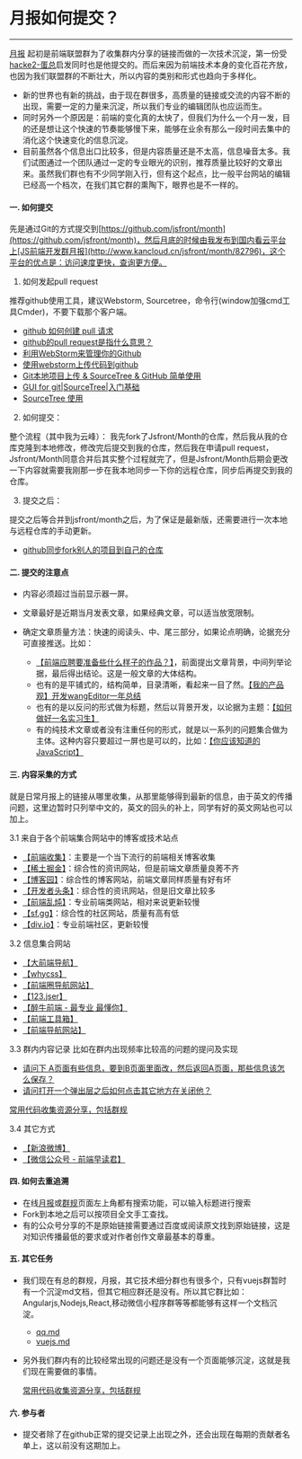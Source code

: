 # 月报如何提交？

---

[月报](https://github.com/jsfront/month) 起初是前端联盟群为了收集群内分享的链接而做的一次技术沉淀，第一份受[hacke2-蛋总](http://www.hacke2.cn/)启发同时也是他提交的。而后来因为前端技术本身的变化百花齐放，也因为我们联盟群的不断壮大，所以内容的类别和形式也趋向于多样化。

- 新的世界也有新的挑战，由于现在群很多，高质量的链接或交流的内容不断的出现，需要一定的力量来沉淀，所以我们专业的编辑团队也应运而生。
- 同时另外一个原因是：前端的变化真的太快了，但我们为什么一个月一发，目的还是想让这个快速的节奏能够慢下来，能够在业余有那么一段时间去集中的消化这个快速变化的信息沉淀。
- 目前虽然各个信息出口比较多，但是内容质量还是不太高，信息噪音太多。我们试图通过一个团队通过一定的专业眼光的识别，推荐质量比较好的文章出来。虽然我们群也有不少同学刚入行，但有这个起点，比一般平台网站的编辑已经高一个档次，在我们其它群的熏陶下，眼界也是不一样的。

#### 一. 如何提交
先是通过Git的方式提交到[https://github.com/jsfront/month](https://github.com/jsfront/month)，然后月底的时候由我发布到国内看云平台上[JS前端开发群月报](http://www.kancloud.cn/jsfront/month/82796)，这个平台的优点是：访问速度更快，查询更方便。

1. 如何发起pull request

推荐github使用工具，建议Webstorm, Sourcetree，命令行(window加强cmd工具Cmder)，不要下载那个客户端。

- [github 如何创建 pull 请求](https://github.com/waylau/github-help/blob/master/Creating%20a%20pull%20request%20%E5%88%9B%E5%BB%BA%20pull%20%E8%AF%B7%E6%B1%82.md)
- [github的pull request是指什么意思？](https://www.zhihu.com/question/21682976)
- [利用WebStorm来管理你的Github](http://www.mrfangge.com/how-to-use-webstorm-to-manage-your-github/)
- [使用webstorm上传代码到github](http://www.jianshu.com/p/752613f4b1c9)
- [Git本地项目上传 & SourceTree & GitHub 简单使用](http://www.blogs8.cn/posts/Au2te07)
- [GUI for git|SourceTree|入门基础](http://www.jianshu.com/p/be9f0484af9d)
- [SourceTree 使用](http://blog.sina.com.cn/s/blog_a3c770670102uywk.html)

2. 如何提交：

整个流程（其中我为云峰）：
我先fork了Jsfront/Month的仓库，然后我从我的仓库克隆到本地修改，修改完后提交到我的仓库，然后我在申请pull request，Jsfront/Month同意合并后其实整个过程就完了，但是Jsfront/Month后期会更改一下内容就需要我刚那一步在我本地同步一下你的远程仓库，同步后再提交到我的仓库。

3. 提交之后：

提交之后等合并到jsfront/month之后，为了保证是最新版，还需要进行一次本地与远程仓库的手动更新。

- [github同步fork别人的项目到自己的仓库](https://segmentfault.com/a/1190000003703918)


#### 二. 提交的注意点

- 内容必须超过当前显示器一屏。
- 文章最好是近期当月发表文章，如果经典文章，可以适当放宽限制。
- 确定文章质量方法：快速的阅读头、中、尾三部分，如果论点明确，论据充分可直接推送。比如：

    - [【前端应聘要准备些什么样子的作品？】](http://www.cnblogs.com/jikey/p/4922595.html)，前面提出文章背景，中间列举论据，最后得出结论。这是一般文章的大体结构。
    - 也有的是平铺式的，结构简单，目录清晰，看起来一目了然。[【我的产品观】开发wangEditor一年总结](http://www.cnblogs.com/wangfupeng1988/p/4931999.html)
    - 也有的是以反问的形式做为标题，然后以背景开发，以论据为主题：[【如何做好一名实习生】](http://www.cnblogs.com/hustskyking/p/how-to-be-an-excellent-intern.html)
    - 有的纯技术文章或者没有注重任何的形式，就是以一系列的问题集合做为主体。这种内容只要超过一屏也是可以的，比如：[【你应该知道的JavaScript】](http://youbookee.com/2016/08/30/js-you-should-know/)

#### 三. 内容采集的方式
就是日常月报上的链接从哪里收集，从那里能够得到最新的信息，由于英文的传播问题，这里边暂时只列举中文的，英文的回头的补上，同学有好的英文网站也可以加上。

3.1 来自于各个前端集合网站中的博客或技术站点

- [【前端收集】](https://github.com/jikeytang/front-end-collect)：主要是一个当下流行的前端相关博客收集
- [【稀土掘金】](http://gold.xitu.io/#/)：综合性的资讯网站，但是前端文章质量良莠不齐
- [【博客园】](http://www.cnblogs.com/)：综合性的博客网站，前端文章同样质量有好有坏
- [【开发者头条】](https://toutiao.io/)：综合性的资讯网站，但是旧文章比较多
- [【前端乱炖】](http://www.html-js.com/)：专业前端类网站，相对来说更新较慢
- [【sf.gg】](https://segmentfault.com/)：综合性的社区网站，质量有高有低
- [【div.io】](http://div.io/)：专业前端社区，更新较慢


3.2 信息集合网站

- [【大前端导航】](http://www.daqianduan.com/nav)
- [【whycss】](http://whycss.com/)
- [【前端圈导航网站】](http://sentsin.com/daohang/)
- [【123.jser】](http://123.jser.us/)
- [【醉牛前端 - 最专业  最懂你】](http://f2er.club/)
- [【前端工具箱】](https://www.awesomes.cn/)
- [【前端导航网站】](http://fenav.com/#/index)

3.3 群内内容记录
比如在群内出现频率比较高的问题的提问及实现

- [请问下 A页面有些信息，要到B页面里面改，然后返回A页面，那些信息该怎么保存？]()
- [请问打开一个弹出层之后如何点击其它地方在关闭他？]()

[常用代码收集资源分享，包括群规](https://github.com/jsfront/src)

3.4 其它方式

- [【新浪微博】](http://www.weibo.com)
- [【微信公众号 - 前端早读君】]()

#### 四. 如何去重追溯

- 在线[月报](http://www.kancloud.cn/jsfront/month/82796)或[群规](http://www.kancloud.cn/jikeytang/qq/87646)页面左上角都有搜索功能，可以输入标题进行搜索
- Fork到本地之后可以按项目全文手工查找。
- 有的公众号分享的不是原始链接需要通过百度或阅读原文找到原始链接，这是对知识传播最低的要求或对作者创作文章最基本的尊重。

#### 五. 其它任务

- 我们现在有总的群规，月报，其它技术细分群也有很多个，只有vuejs群暂时有一个沉淀md文档，但其它相应群还是没有。所以其它群比如：Angularjs,Nodejs,React,移动微信小程序群等等都能够有这样一个文档沉淀。

    - [qq.md](https://github.com/jsfront/src/blob/master/qq.md)
    - [vuejs.md](https://github.com/jsfront/src/blob/master/vuejs.md)

- 另外我们群内有的比较经常出现的问题还是没有一个页面能够沉淀，这就是我们现在需要做的事情。

    [常用代码收集资源分享，包括群规](https://github.com/jsfront/src)

#### 六. 参与者

- 提交者除了在github正常的提交记录上出现之外，还会出现在每期的贡献者名单上，这以前没有这期加上。